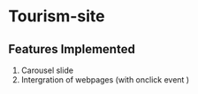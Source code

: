 # Tourism-site
## Features Implemented
  1. Carousel slide
  2. Intergration of webpages (with onclick event )
